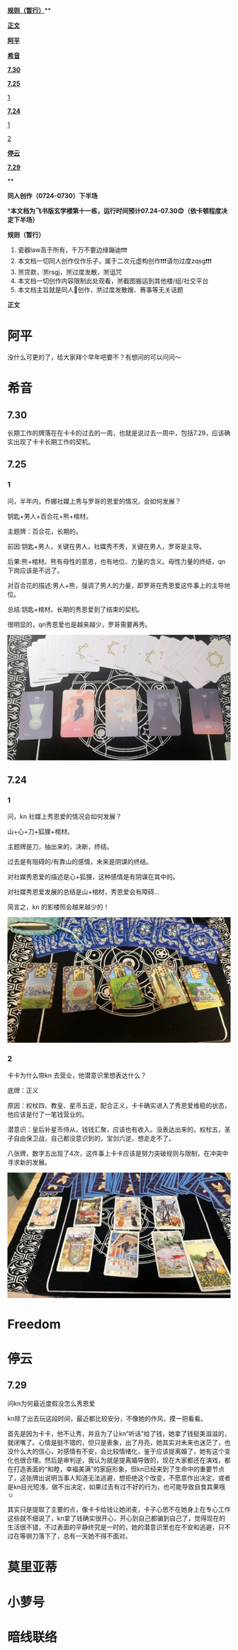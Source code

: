﻿
[**规则（暂行）**](#_toc141788899)**

[**正文**](#_toc141788900)

[**阿平**](#_toc141788901)

[**希音**](#_toc141788902)

[**7.30**](#_toc141788903)

[**7.25**](#_toc141788904)

[1](#_toc141788905)

[**7.24**](#_toc141788906)

[1](#_toc141788907)

[2](#_toc141788908)

[**停云**](#_toc141788910)

[**7.29**](#_toc141788911)


**


**同人创作（0724-0730）下半场** 

\***本文档为飞书版玄学楼第十一栋，运行时间预计07.24-07.30😊（依卡顿程度决定下半场）**

<a name="_toc141788899"></a>**规则（暂行）**

1. 瓷器law高于所有，千万不要边缘蹦迪❗️❗️❗️
2. 本文档一切同人创作仅作乐子，属于二次元虚构创作❗❗❗请勿过度zqsg❗❗❗
2. 🈲贷款，🈲rsgj，🈲过度发散，🈲诅咒
3. 本文档一切创作内容限制此处观看，🈲截图搬运到其他楼/组/社交平台
4. 本文档主旨就是同人🍬创作，🈲过度发散嫂、赛事等无关话题

<a name="_toc141788900"></a>**正文**
# <a name="_toc141788901"></a>**阿平**
没什么可更的了，给大家拜个早年吧要不？有想问的可以问问～

# <a name="_toc141788902"></a>**希音**
## <a name="_toc141788903"></a>**7.30**
长期工作的牌落在在卡卡的过去的一周，也就是说过去一周中，包括7.29，应该确实出现了卡卡长期工作的契机。
## <a name="_toc141788904"></a>**7.25**
### <a name="_toc141788905"></a>**1**
问，半年内，乔娜社媒上秀与罗哥的恩爱的情况，会如何发展？

钥匙+男人+百合花+熊+棺材。

主题牌：百合花，长期的。

前因:钥匙+男人，关键在男人，社媒秀不秀，关键在男人，罗哥是主导。

后果:熊+棺材。熊有母性的意思，也有地位、力量的含义。母性力量的终结，qn下岗应该是不远了。

对百合花的描述:男人+熊，强调了男人的力量，即罗哥在秀恩爱这件事上的主导地位。

总结:钥匙+棺材。长期的秀恩爱到了结束的契机。

很明显的，qn秀恩爱也是越来越少，罗哥需要再秀。

![](Aspose.Words.1d590416-d249-4c32-8b9f-115a023dc348.001.jpeg)

## <a name="_toc141788906"></a>**7.24** 
### <a name="_toc141788907"></a>**1**
问，kn 社媒上秀恩爱的情况会如何发展？

山+心+刀+狐狸+棺材。

主题牌是刀，抽出来的，决断，终结。

过去是有阻碍的/有靠山的感情，未来是阴谋的终结。

对社媒秀恩爱的描述是心+狐狸，这种感情是有阴谋在其中的。

对社媒秀恩爱发展的总结是山+棺材，秀恩爱会有障碍…

简言之，kn 的影楼照会越来越少的！

![](Aspose.Words.1d590416-d249-4c32-8b9f-115a023dc348.002.jpeg)
### <a name="_toc141788908"></a>**2**
卡卡为什么带kn 去营业，他潜意识里想表达什么？

底牌：正义

原因：权杖四、教皇、星币五逆，配合正义，卡卡确实进入了秀恩爱维稳的状态，他应该是付了一笔钱营业的。

潜意识：皇后补星币侍从，钱钱汇聚，应该也有收入。没表达出来的，权杖五，圣子自由保卫战，自己都没意识到的，宝剑六逆，想走走不了。

八张牌，数字五出现了4次，这件事上卡卡应该是努力突破规则与限制，在冲突中寻求新的发展。

![](Aspose.Words.1d590416-d249-4c32-8b9f-115a023dc348.003.jpeg)
# <a name="_toc141788909"></a>**Freedom**

# <a name="_toc141788910"></a>**停云**
## <a name="_toc141788911"></a>**7.29**
问kn为何最近度假没怎么秀恩爱

kn除了出去玩这段时间，最近都比较安分，不像她的作风，摸一把看看。

首先是因为卡卡，他不让秀，并且为了让kn“听话”给了钱，她拿了钱挺美滋滋的，就闭嘴了。心情是挺不错的，但只是表象，出了月亮，她其实对未来也迷茫了，也没什么大的信心，对感情有不安，会比较情绪化，鉴于应该提离婚了，她有这个变化也很合理。然后是审判逆，我认为就是提离婚导致的，现在大家都还在演戏，都在打造表面的“和睦，幸福美满”的家庭形象，但kn已经来到了生命中的重要节点了，这张牌出说明当事人知道无法逃避，想拒绝这个改变，不愿意作出决定，或者是kn目光短浅，做不出决定，如果过去有过不好的行为，也可能导致自食其果哦☺️

其实只是提取了主要的点，像卡卡给钱让她闭麦，卡子心思不在她身上在专心工作这些就不细说了，kn拿了钱确实很开心，开心到自己都骗到自己了，觉得现在的生活很不错，不过表面的平静终究是一时的，她的潜意识里也在不安和逃避，只不过在等铡刀落下了，总有一天她不得不面对。
# <a name="_toc141788912"></a>**莫里亚蒂**
# <a name="_toc141788913"></a>**小萝号**
# <a name="_toc141788914"></a>**暗线联络**


